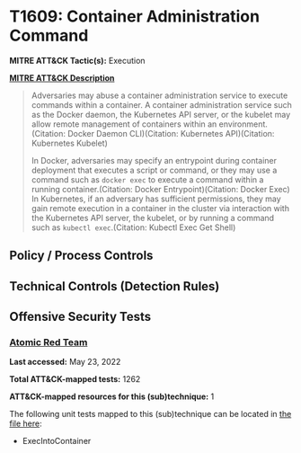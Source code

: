 # T1609: Container Administration Command
**MITRE ATT&CK Tactic(s):** Execution

**[MITRE ATT&CK Description](https://attack.mitre.org/techniques/T1609)**
<blockquote>Adversaries may abuse a container administration service to execute commands within a container. A container administration service such as the Docker daemon, the Kubernetes API server, or the kubelet may allow remote management of containers within an environment.(Citation: Docker Daemon CLI)(Citation: Kubernetes API)(Citation: Kubernetes Kubelet)

In Docker, adversaries may specify an entrypoint during container deployment that executes a script or command, or they may use a command such as <code>docker exec</code> to execute a command within a running container.(Citation: Docker Entrypoint)(Citation: Docker Exec) In Kubernetes, if an adversary has sufficient permissions, they may gain remote execution in a container in the cluster via interaction with the Kubernetes API server, the kubelet, or by running a command such as <code>kubectl exec</code>.(Citation: Kubectl Exec Get Shell)</blockquote>

## Policy / Process Controls
## Technical Controls (Detection Rules)

## Offensive Security Tests
### [Atomic Red Team](https://github.com/redcanaryco/atomic-red-team)
**Last accessed:** May 23, 2022

**Total ATT&CK-mapped tests:** 1262

**ATT&CK-mapped resources for this (sub)technique:** 1

The following unit tests mapped to this (sub)technique can be located in [the file here](https://github.com/redcanaryco/atomic-red-team/tree/master/atomics/T1609/T1609.yaml):

* ExecIntoContainer


